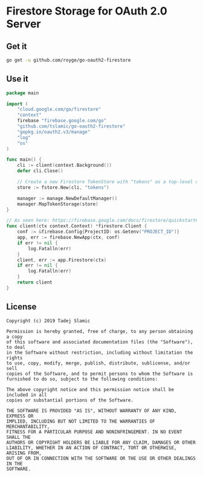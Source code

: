 # Firestore Storage for OAuth 2.0 Server

## Get it

```bash
go get -u github.com/royge/go-oauth2-firestore
```

## Use it

```go
package main

import (
	"cloud.google.com/go/firestore"
	"context"
	firebase "firebase.google.com/go"
	"github.com/tslamic/go-oauth2-firestore"
	"gopkg.in/oauth2.v3/manage"
	"log"
	"os"
)

func main() {
	cli := client(context.Background())
	defer cli.Close()

	// Create a new Firestore TokenStore with "tokens" as a top-level collection name.
	store := fstore.New(cli, "tokens")

	manager := manage.NewDefaultManager()
	manager.MapTokenStorage(store)
}

// As seen here: https://firebase.google.com/docs/firestore/quickstart#initialize
func client(ctx context.Context) *firestore.Client {
	conf := &firebase.Config{ProjectID: os.Getenv("PROJECT_ID")}
	app, err := firebase.NewApp(ctx, conf)
	if err != nil {
		log.Fatalln(err)
	}
	client, err := app.Firestore(ctx)
	if err != nil {
		log.Fatalln(err)
	}
	return client
}
```

## License

    Copyright (c) 2019 Tadej Slamic
    
    Permission is hereby granted, free of charge, to any person obtaining a copy
    of this software and associated documentation files (the "Software"), to deal
    in the Software without restriction, including without limitation the rights
    to use, copy, modify, merge, publish, distribute, sublicense, and/or sell
    copies of the Software, and to permit persons to whom the Software is
    furnished to do so, subject to the following conditions:
    
    The above copyright notice and this permission notice shall be included in all
    copies or substantial portions of the Software.
    
    THE SOFTWARE IS PROVIDED "AS IS", WITHOUT WARRANTY OF ANY KIND, EXPRESS OR
    IMPLIED, INCLUDING BUT NOT LIMITED TO THE WARRANTIES OF MERCHANTABILITY,
    FITNESS FOR A PARTICULAR PURPOSE AND NONINFRINGEMENT. IN NO EVENT SHALL THE
    AUTHORS OR COPYRIGHT HOLDERS BE LIABLE FOR ANY CLAIM, DAMAGES OR OTHER
    LIABILITY, WHETHER IN AN ACTION OF CONTRACT, TORT OR OTHERWISE, ARISING FROM,
    OUT OF OR IN CONNECTION WITH THE SOFTWARE OR THE USE OR OTHER DEALINGS IN THE
    SOFTWARE.
